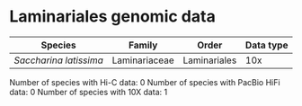 # Laminariales genomic data

| Species | Family | Order | Data type |
| -- | --- | --- | --- |
| *Saccharina latissima* | Laminariaceae | Laminariales | 10x |

Number of species with Hi-C data: 0
Number of species with PacBio HiFi data: 0
Number of species with 10X data: 1
